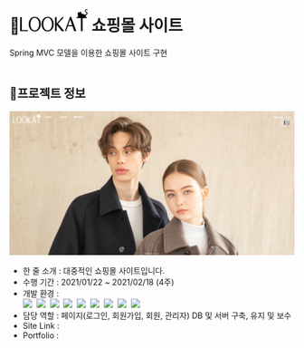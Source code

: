 # :large_orange_diamond:<a href="http://ching21.cafe24.com/" target="_blank" ><img src="img/logo_black.png" width="120" height="40" /></a> 쇼핑몰 사이트 
Spring MVC 모델을 이용한 쇼핑몰 사이트 구현 
<br /><br />
## :small_orange_diamond:프로젝트 정보
[![lookat](img/lookat.png)](http://ching21.cafe24.com/)
<ul>
    <li>한 줄 소개 : 대중적인 쇼핑몰 사이트입니다.</li>
    <li>수행 기간 : 2021/01/22 ~ 2021/02/18 (4주)</li>
    <li>
        개발 환경 : <br />
        <img src="https://img.shields.io/badge/-Spring-green?logo=Spring&logoColor=white&style=for-the-badge"/>&nbsp;
        <img src="https://img.shields.io/badge/-Java-008C8C?logo=Java&logoColor=white&style=for-the-badge"/>&nbsp;
        <img src="https://img.shields.io/badge/-JavaScript-yellow?logo=JavaScript&logoColor=white&style=for-the-badge"/>&nbsp;
        <img src="https://img.shields.io/badge/-jQuery-0078FF?logo=jQuery&logoColor=white&style=for-the-badge"/>&nbsp;
        <img src="https://img.shields.io/badge/-HTML5-red?logo=HTML5&logoColor=white&style=for-the-badge"/>&nbsp;
        <img src="https://img.shields.io/badge/-CSS3-blue?logo=CSS3&logoColor=white&style=for-the-badge"/>&nbsp;
        <img src="https://img.shields.io/badge/-Bootstrap 4-purple?logo=Bootstrap&logoColor=white&style=for-the-badge"/>&nbsp;
        <img src="https://img.shields.io/badge/-Oracle-FF3232?logo=Oracle&logoColor=white&style=for-the-badge"/>&nbsp;
        <img src="https://img.shields.io/badge/-MySQL-orange?logo=MySQL&logoColor=white&style=for-the-badge"/>
    </li>
    <li>담당 역할 : 페이지(로그인, 회원가입, 회원, 관리자) DB 및 서버 구축, 유지 및 보수</li>
    <li>Site Link : <http://ching21.cafe24.com/></li>
    <li>Portfolio : </li>
</ul>
